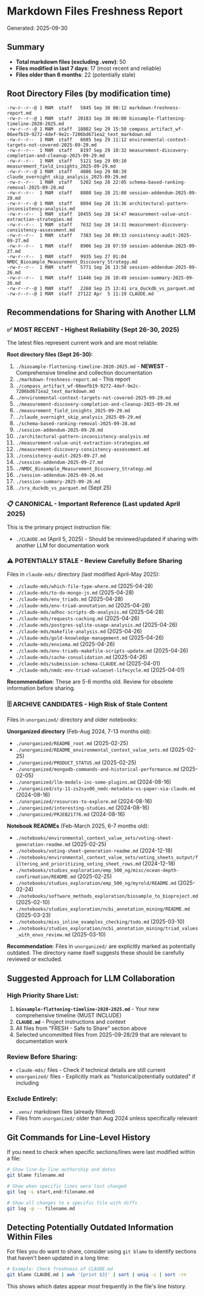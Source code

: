 # Markdown Files Freshness Report
Generated: 2025-09-30

## Summary
- **Total markdown files (excluding .venv)**: 50
- **Files modified in last 7 days**: 17 (most recent and reliable)
- **Files older than 6 months**: 22 (potentially stale)

## Root Directory Files (by modification time)

```
-rw-r--r--@ 1 MAM  staff   5845 Sep 30 08:12 markdown-freshness-report.md
-rw-r--r--@ 1 MAM  staff  20183 Sep 30 08:00 biosample-flattening-timeline-2020-2025.md
-rw-r--r--@ 1 MAM  staff  18802 Sep 29 15:50 compass_artifact_wf-06eefb19-9272-4def-9e2c-7206bd671ea2_text_markdown.md
-rw-r--r--  1 MAM  staff   6685 Sep 29 11:12 environmental-context-targets-not-covered-2025-09-29.md
-rw-r--r--  1 MAM  staff   8197 Sep 29 10:32 measurement-discovery-completion-and-cleanup-2025-09-29.md
-rw-r--r--  1 MAM  staff   5121 Sep 29 09:10 measurement_field_insights_2025-09-29.md
-rw-r--r--@ 1 MAM  staff   4086 Sep 29 08:39 claude_overnight_skip_analysis_2025-09-29.md
-rw-r--r--  1 MAM  staff   5202 Sep 28 22:05 schema-based-ranking-removal-2025-09-28.md
-rw-r--r--  1 MAM  staff   8808 Sep 28 21:08 session-addendum-2025-09-28.md
-rw-r--r--@ 1 MAM  staff   8894 Sep 28 15:36 architectural-pattern-inconsistency-analysis.md
-rw-r--r--  1 MAM  staff  10455 Sep 28 14:47 measurement-value-unit-extraction-strategies.md
-rw-r--r--  1 MAM  staff   7632 Sep 28 14:31 measurement-discovery-consistency-assessment.md
-rw-r--r--  1 MAM  staff   7383 Sep 28 09:33 consistency-audit-2025-09-27.md
-rw-r--r--  1 MAM  staff   8906 Sep 28 07:59 session-addendum-2025-09-27.md
-rw-r--r--  1 MAM  staff   9935 Sep 27 01:04 NMDC_Biosample_Measurement_Discovery_Strategy.md
-rw-r--r--  1 MAM  staff   5771 Sep 26 13:58 session-addendum-2025-09-26.md
-rw-r--r--  1 MAM  staff  11446 Sep 26 10:49 session-summary-2025-09-26.md
-rw-r--r--@ 1 MAM  staff   2268 Sep 25 13:41 sra_duckdb_vs_parquet.md
-rw-r--r--@ 1 MAM  staff  27122 Apr  5 11:19 CLAUDE.md
```

## Recommendations for Sharing with Another LLM

### ✅ MOST RECENT - Highest Reliability (Sept 26-30, 2025)
The latest files represent current work and are most reliable:

**Root directory files (Sept 26-30):**
1. `./biosample-flattening-timeline-2020-2025.md` - **NEWEST** - Comprehensive timeline and collection documentation
2. `./markdown-freshness-report.md` - This report
3. `./compass_artifact_wf-06eefb19-9272-4def-9e2c-7206bd671ea2_text_markdown.md`
4. `./environmental-context-targets-not-covered-2025-09-29.md`
5. `./measurement-discovery-completion-and-cleanup-2025-09-29.md`
6. `./measurement_field_insights_2025-09-29.md`
7. `./claude_overnight_skip_analysis_2025-09-29.md`
8. `./schema-based-ranking-removal-2025-09-28.md`
9. `./session-addendum-2025-09-28.md`
10. `./architectural-pattern-inconsistency-analysis.md`
11. `./measurement-value-unit-extraction-strategies.md`
12. `./measurement-discovery-consistency-assessment.md`
13. `./consistency-audit-2025-09-27.md`
14. `./session-addendum-2025-09-27.md`
15. `./NMDC_Biosample_Measurement_Discovery_Strategy.md`
16. `./session-addendum-2025-09-26.md`
17. `./session-summary-2025-09-26.md`
18. `./sra_duckdb_vs_parquet.md` (Sept 25)

### 📋 CANONICAL - Important Reference (Last updated April 2025)
This is the primary project instruction file:

- `./CLAUDE.md` (April 5, 2025) - Should be reviewed/updated if sharing with another LLM for documentation work

### ⚠️ POTENTIALLY STALE - Review Carefully Before Sharing
Files in `claude-mds/` directory (last modified April-May 2025):

- `./claude-mds/which-file-type-where.md` (2025-04-28)
- `./claude-mds/to-do-mongo-js.md` (2025-04-28)
- `./claude-mds/env_triads.md` (2025-04-28)
- `./claude-mds/env-triad-annotation.md` (2025-04-28)
- `./claude-mds/adhoc-scripts-db-analysis.md` (2025-04-28)
- `./claude-mds/requests-caching.md` (2025-04-26)
- `./claude-mds/postgres-sqlite-usage-analysis.md` (2025-04-26)
- `./claude-mds/makefile-analysis.md` (2025-04-26)
- `./claude-mds/gold-knowledge-management.md` (2025-04-26)
- `./claude-mds/enviema.md` (2025-04-26)
- `./claude-mds/env-triads-makefile-scripts-update.md` (2025-04-26)
- `./claude-mds/cache-consolidation.md` (2025-04-26)
- `./claude-mds/submission-schema-CLAUDE.md` (2025-04-01)
- `./claude-mds/nmdc-env-triad-valueset-lifecycle.md` (2025-04-01)

**Recommendation**: These are 5-6 months old. Review for obsolete information before sharing.

### 🗄️ ARCHIVE CANDIDATES - High Risk of Stale Content
Files in `unorganized/` directory and older notebooks:

**Unorganized directory** (Feb-Aug 2024, 7-13 months old):
- `./unorganized/README_root.md` (2025-02-25)
- `./unorganized/README_environmental_context_value_sets.md` (2025-02-25)
- `./unorganized/PRODUCT_STATUS.md` (2025-02-25)
- `./unorganized/mongodb-commands-and-historical-performance.md` (2025-02-05)
- `./unorganized/llm-models-inc-some-plugins.md` (2024-08-16)
- `./unorganized/sty-11-zs2syx06_nmdc-metadata-vs-paper-via-claude.md` (2024-08-16)
- `./unorganized/resources-to-explore.md` (2024-08-16)
- `./unorganized/interesting-studies.md` (2024-08-16)
- `./unorganized/PRJEB21776.md` (2024-08-16)

**Notebook READMEs** (Feb-March 2025, 6-7 months old):
- `./notebooks/environmental_context_value_sets/voting-sheet-generation-readme.md` (2025-02-25)
- `./notebooks/voting-sheet-generation-readme.md` (2024-12-18)
- `./notebooks/environmental_context_value_sets/voting_sheets_output/filtering_and_prioritizing_voting_sheet_rows.md` (2024-12-18)
- `./notebooks/studies_exploration/emp_500_ng/misc/ocean-depth-confirmation/README.md` (2025-02-25)
- `./notebooks/studies_exploration/emp_500_ng/myrold/README.md` (2025-02-24)
- `./notebooks/software_methods_exploration/biosample_to_bioproject.md` (2025-02-10)
- `./notebooks/studies_exploration/ncbi_annotation_mining/README.md` (2025-03-23)
- `./notebooks/mixs_inline_examples_checking/todo.md` (2025-03-10)
- `./notebooks/studies_exploration/ncbi_annotation_mining/triad_values_with_envo_review.md` (2025-03-10)

**Recommendation**: Files in `unorganized/` are explicitly marked as potentially outdated. The directory name itself suggests these should be carefully reviewed or excluded.

## Suggested Approach for LLM Collaboration

### High Priority Share List:
1. **`biosample-flattening-timeline-2020-2025.md`** - Your new comprehensive timeline (MUST INCLUDE)
2. **`CLAUDE.md`** - Project instructions and context
3. All files from "FRESH - Safe to Share" section above
4. Selected uncommitted files from 2025-09-28/29 that are relevant to documentation work

### Review Before Sharing:
- `claude-mds/` files - Check if technical details are still current
- `unorganized/` files - Explicitly mark as "historical/potentially outdated" if including

### Exclude Entirely:
- `.venv/` markdown files (already filtered)
- Files from `unorganized/` older than Aug 2024 unless specifically relevant

## Git Commands for Line-Level History

If you need to check when specific sections/lines were last modified within a file:

```bash
# Show line-by-line authorship and dates
git blame filename.md

# Show when specific lines were last changed
git log -L start,end:filename.md

# Show all changes to a specific file with diffs
git log -p -- filename.md
```

## Detecting Potentially Outdated Information Within Files

For files you do want to share, consider using `git blame` to identify sections that haven't been updated in a long time:

```bash
# Example: Check freshness of CLAUDE.md
git blame CLAUDE.md | awk '{print $3}' | sort | uniq -c | sort -rn
```

This shows which dates appear most frequently in the file's line history.

